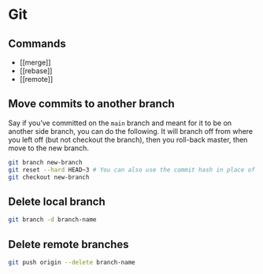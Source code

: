 # Git

## Commands

- [[merge]]
- [[rebase]]
- [[remote]]

## Move commits to another branch

Say if you’ve committed on the `main` branch and meant for it to be on another side branch, you can do the following. It will branch off from where you left off (but not checkout the branch), then you roll-back master, then move to the new branch.

```bash
git branch new-branch  
git reset --hard HEAD~3 # You can also use the commit hash in place of HEAD~3  
git checkout new-branch
```

## Delete local branch

```bash
git branch -d branch-name
```

## Delete remote branches

```bash
git push origin --delete branch-name
```